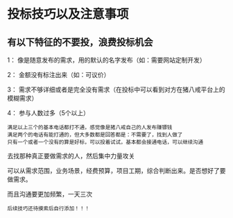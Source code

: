 # 投标技巧以及注意事项

## 有以下特征的不要投，浪费投标机会

1： 像是随意发布的需求，用的默认的名字发布（如：需要网站定制开发）

2： 金额没有标注出来（如：可议价）

3： 需求不够详细或者是完全没有需求（在投标中可以看到对方在猪八戒平台上的模糊需求）

4： 参与人数过多（5个以上）

```
满足以上三个的基本电话都打不通，感觉像是猪八戒自己的人发布赚镖钱
满足两个的电话有能打通的，但大多数都是回答都是：不需要了，找到人做了
只有一个或者一个没有的算是好标，可以投着试试，基本都会接通电话，可以继续沟通
```
去找那种真正要做需求的人，然后集中力量攻关

可以从需求范围，业务场景，经费预算，项目工期，综合判断出来。是否想好了要做需求。

而且沟通要更加频繁，一天三次

```
后续技巧还待摸索后自行添加！！！
```